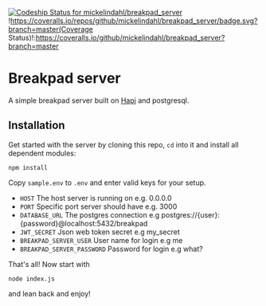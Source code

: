
[ ![Codeship Status for mickelindahl/breakpad_server](https://app.codeship.com/projects/e1128c80-70a6-0134-4920-4adf8fbeb56c/status?branch=master)](https://app.codeship.com/projects/178198)
!https://coveralls.io/repos/github/mickelindahl/breakpad_server/badge.svg?branch=master(Coverage Status)!:https://coveralls.io/github/mickelindahl/breakpad_server?branch=master


# Breakpad server
A simple breakpad server built on [Hapi](http://hapijs.com) and postgresql. 

## Installation
Get started with the server by cloning this repo, `cd` into it and install all dependent modules:
```
npm install
```

Copy `sample.env` to `.env` and enter valid keys for your setup.

- `HOST` The host server is running on e.g. 0.0.0.0
- `PORT` Specific port server should have e.g. 3000
- `DATABASE_URL` The postgres connection e.g postgres://{user}:{password}@localhost:5432/breakpad
- `JWT_SECRET` Json web token secret e.g my_secret
- `BREAKPAD_SERVER_USER` User name for login e.g me
- `BREAKPAD_SERVER_PASSWORD` Password for login e.g what?

That's all! Now start with

```
node index.js
```

and lean back and enjoy!


